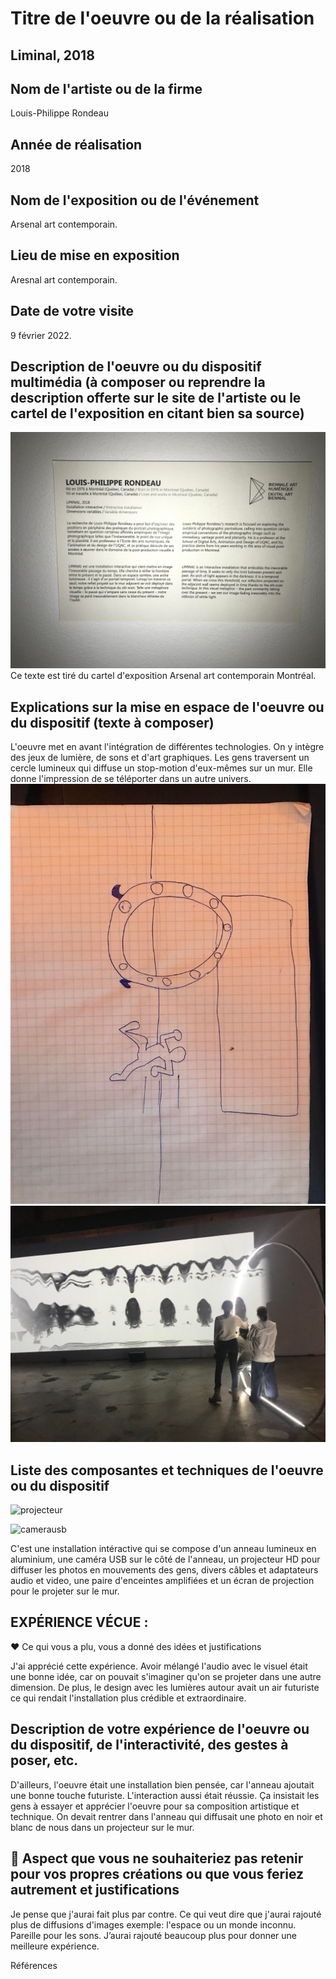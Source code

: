 # Titre de l'oeuvre ou de la réalisation
## Liminal, 2018

## Nom de l'artiste ou de la firme
Louis-Philippe Rondeau

## Année de réalisation
2018

## Nom de l'exposition ou de l'événement
Arsenal art contemporain.

## Lieu de mise en exposition
Aresnal art contemporain.

## Date de votre visite
9 février 2022.

## Description de l'oeuvre ou du dispositif multimédia (à composer ou reprendre la description offerte sur le site de l'artiste ou le cartel de l'exposition en citant bien sa source)

![description_liminal.jpg](photos/description_liminal.jpg)
Ce texte est tiré du cartel d'exposition Arsenal art contemporain Montréal.



## Explications sur la mise en espace de l'oeuvre ou du dispositif (texte à composer)
L'oeuvre met en avant l'intégration de différentes technologies. On y intègre des jeux de lumière, de sons et d'art graphiques. Les gens traversent un cercle lumineux qui diffuse un stop-motion d'eux-mêmes sur un mur. Elle donne l'impression de se téléporter dans un autre univers.
![croquisjpg](photos/croquis.jpg)
![installation.jpg](photos/installation.jpg)

## Liste des composantes et techniques de l'oeuvre ou du dispositif 
![projecteur](https://user-images.githubusercontent.com/89608322/155381223-a35a1365-58c9-4907-a69f-0b77af7bb039.jpeg)

![camerausb](https://user-images.githubusercontent.com/89608322/155382201-d0a2b07c-9b4a-4296-80e3-14f1ef3e9a6d.jpeg)




C'est une installation intéractive qui se compose d'un anneau lumineux en aluminium, une caméra USB sur le côté de l'anneau, un projecteur HD pour diffuser les photos en mouvements des gens, divers câbles et adaptateurs audio et video, une paire d'enceintes amplifiées et un écran de projection pour le projeter sur le mur.


## EXPÉRIENCE VÉCUE :
❤️ Ce qui vous a plu, vous a donné des idées et justifications

J'ai apprécié cette expérience. Avoir mélangé l'audio avec le visuel était une bonne idée, car on pouvait s'imaginer qu'on se projeter dans une autre dimension. De plus, le design avec les lumières autour avait un air futuriste ce qui rendait l'installation plus crédible et extraordinaire.

 ## Description de votre expérience de l'oeuvre ou du dispositif, de l'interactivité, des gestes à poser, etc.
D'ailleurs, l'oeuvre était une installation bien pensée, car l'anneau ajoutait une bonne touche futuriste.  L'interaction aussi était réussie. Ça insistait les gens à essayer et apprécier l'oeuvre pour sa composition artistique et technique. On devait rentrer dans l'anneau qui diffusait une photo en noir et blanc de nous dans un projecteur sur le mur.
 

## 🤔 Aspect que vous ne souhaiteriez pas retenir pour vos propres créations ou que vous feriez autrement et justifications

Je pense que j'aurai fait plus par contre. Ce qui veut dire que j'aurai rajouté plus de diffusions d'images exemple: l'espace ou un monde inconnu.  Pareille pour les sons. J’aurai rajouté beaucoup plus pour donner une meilleure expérience. 

Références
